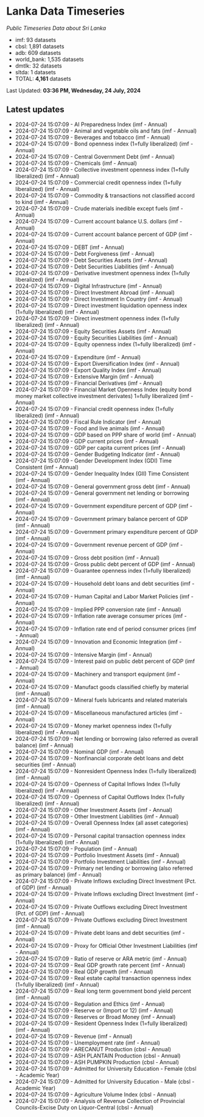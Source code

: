 # Lanka Data Timeseries
*Public Timeseries Data about Sri Lanka*

* imf: 93 datasets
* cbsl: 1,891 datasets
* adb: 609 datasets
* world_bank: 1,535 datasets
* dmtlk: 32 datasets
* sltda: 1 datasets
* TOTAL: **4,161** datasets

Last Updated: **03:36 PM, Wednesday, 24 July, 2024**

## Latest updates

* 2024-07-24 15:07:09 - AI Preparedness Index (imf - Annual)
* 2024-07-24 15:07:09 - Animal and vegetable oils and fats (imf - Annual)
* 2024-07-24 15:07:09 - Beverages and tobacco (imf - Annual)
* 2024-07-24 15:07:09 - Bond openness index (1=fully liberalized) (imf - Annual)
* 2024-07-24 15:07:09 - Central Government Debt (imf - Annual)
* 2024-07-24 15:07:09 - Chemicals (imf - Annual)
* 2024-07-24 15:07:09 - Collective investment openness index (1=fully liberalized) (imf - Annual)
* 2024-07-24 15:07:09 - Commercial credit openness index (1=fully liberalized) (imf - Annual)
* 2024-07-24 15:07:09 - Commodity & transactions not classified accord to kind (imf - Annual)
* 2024-07-24 15:07:09 - Crude materials inedible except fuels (imf - Annual)
* 2024-07-24 15:07:09 - Current account balance U.S. dollars (imf - Annual)
* 2024-07-24 15:07:09 - Current account balance percent of GDP (imf - Annual)
* 2024-07-24 15:07:09 - DEBT (imf - Annual)
* 2024-07-24 15:07:09 - Debt Forgiveness (imf - Annual)
* 2024-07-24 15:07:09 - Debt Securities Assets (imf - Annual)
* 2024-07-24 15:07:09 - Debt Securities Liabilities (imf - Annual)
* 2024-07-24 15:07:09 - Derivative investment openness index (1=fully liberalized) (imf - Annual)
* 2024-07-24 15:07:09 - Digital Infrastructure (imf - Annual)
* 2024-07-24 15:07:09 - Direct Investment Abroad (imf - Annual)
* 2024-07-24 15:07:09 - Direct Investment In Country (imf - Annual)
* 2024-07-24 15:07:09 - Direct investment liquidation openness index (1=fully liberalized) (imf - Annual)
* 2024-07-24 15:07:09 - Direct investment openness index (1=fully liberalized) (imf - Annual)
* 2024-07-24 15:07:09 - Equity Securities Assets (imf - Annual)
* 2024-07-24 15:07:09 - Equity Securities Liabilities (imf - Annual)
* 2024-07-24 15:07:09 - Equity openness index (1=fully liberalized) (imf - Annual)
* 2024-07-24 15:07:09 - Expenditure (imf - Annual)
* 2024-07-24 15:07:09 - Export Diversification Index (imf - Annual)
* 2024-07-24 15:07:09 - Export Quality Index (imf - Annual)
* 2024-07-24 15:07:09 - Extensive Margin (imf - Annual)
* 2024-07-24 15:07:09 - Financial Derivatives (imf - Annual)
* 2024-07-24 15:07:09 - Financial Market Openness Index (equity bond money market collective investment derivates) 1=fully liberalized (imf - Annual)
* 2024-07-24 15:07:09 - Financial credit openness index (1=fully liberalized) (imf - Annual)
* 2024-07-24 15:07:09 - Fiscal Rule Indicator (imf - Annual)
* 2024-07-24 15:07:09 - Food and live animals (imf - Annual)
* 2024-07-24 15:07:09 - GDP based on PPP share of world (imf - Annual)
* 2024-07-24 15:07:09 - GDP current prices (imf - Annual)
* 2024-07-24 15:07:09 - GDP per capita current prices (imf - Annual)
* 2024-07-24 15:07:09 - Gender Budgeting Indicator (imf - Annual)
* 2024-07-24 15:07:09 - Gender Development Index (GDI) Time Consistent (imf - Annual)
* 2024-07-24 15:07:09 - Gender Inequality Index (GII) Time Consistent (imf - Annual)
* 2024-07-24 15:07:09 - General government gross debt (imf - Annual)
* 2024-07-24 15:07:09 - General government net lending or borrowing (imf - Annual)
* 2024-07-24 15:07:09 - Government expenditure percent of GDP (imf - Annual)
* 2024-07-24 15:07:09 - Government primary balance percent of GDP (imf - Annual)
* 2024-07-24 15:07:09 - Government primary expenditure percent of GDP (imf - Annual)
* 2024-07-24 15:07:09 - Government revenue percent of GDP (imf - Annual)
* 2024-07-24 15:07:09 - Gross debt position (imf - Annual)
* 2024-07-24 15:07:09 - Gross public debt percent of GDP (imf - Annual)
* 2024-07-24 15:07:09 - Guarantee openness index (1=fully liberalized) (imf - Annual)
* 2024-07-24 15:07:09 - Household debt loans and debt securities (imf - Annual)
* 2024-07-24 15:07:09 - Human Capital and Labor Market Policies (imf - Annual)
* 2024-07-24 15:07:09 - Implied PPP conversion rate (imf - Annual)
* 2024-07-24 15:07:09 - Inflation rate average consumer prices (imf - Annual)
* 2024-07-24 15:07:09 - Inflation rate end of period consumer prices (imf - Annual)
* 2024-07-24 15:07:09 - Innovation and Economic Integration (imf - Annual)
* 2024-07-24 15:07:09 - Intensive Margin (imf - Annual)
* 2024-07-24 15:07:09 - Interest paid on public debt percent of GDP (imf - Annual)
* 2024-07-24 15:07:09 - Machinery and transport equipment (imf - Annual)
* 2024-07-24 15:07:09 - Manufact goods classified chiefly by material (imf - Annual)
* 2024-07-24 15:07:09 - Mineral fuels lubricants and related materials (imf - Annual)
* 2024-07-24 15:07:09 - Miscellaneous manufactured articles (imf - Annual)
* 2024-07-24 15:07:09 - Money market openness index (1=fully liberalized) (imf - Annual)
* 2024-07-24 15:07:09 - Net lending or borrowing (also referred as overall balance) (imf - Annual)
* 2024-07-24 15:07:09 - Nominal GDP (imf - Annual)
* 2024-07-24 15:07:09 - Nonfinancial corporate debt loans and debt securities (imf - Annual)
* 2024-07-24 15:07:09 - Nonresident Openness Index (1=fully liberalized) (imf - Annual)
* 2024-07-24 15:07:09 - Openness of Capital Inflows Index (1=fully liberalized) (imf - Annual)
* 2024-07-24 15:07:09 - Openness of Capital Outflows Index (1=fully liberalized) (imf - Annual)
* 2024-07-24 15:07:09 - Other Investment Assets (imf - Annual)
* 2024-07-24 15:07:09 - Other Investment Liabilities (imf - Annual)
* 2024-07-24 15:07:09 - Overall Openness Index (all asset categories) (imf - Annual)
* 2024-07-24 15:07:09 - Personal capital transaction openness index (1=fully liberalized) (imf - Annual)
* 2024-07-24 15:07:09 - Population (imf - Annual)
* 2024-07-24 15:07:09 - Portfolio Investment Assets (imf - Annual)
* 2024-07-24 15:07:09 - Portfolio Investment Liabilities (imf - Annual)
* 2024-07-24 15:07:09 - Primary net lending or borrowing (also referred as primary balance) (imf - Annual)
* 2024-07-24 15:07:09 - Private Inflows excluding Direct Investment (Pct. of GDP) (imf - Annual)
* 2024-07-24 15:07:09 - Private Inflows excluding Direct Investment (imf - Annual)
* 2024-07-24 15:07:09 - Private Outflows excluding Direct Investment (Pct. of GDP) (imf - Annual)
* 2024-07-24 15:07:09 - Private Outflows excluding Direct Investment (imf - Annual)
* 2024-07-24 15:07:09 - Private debt loans and debt securities (imf - Annual)
* 2024-07-24 15:07:09 - Proxy for Official Other Investment Liabilities (imf - Annual)
* 2024-07-24 15:07:09 - Ratio of reserve or ARA metric (imf - Annual)
* 2024-07-24 15:07:09 - Real GDP growth rate percent (imf - Annual)
* 2024-07-24 15:07:09 - Real GDP growth (imf - Annual)
* 2024-07-24 15:07:09 - Real estate capital transaction openness index (1=fully liberalized) (imf - Annual)
* 2024-07-24 15:07:09 - Real long term government bond yield percent (imf - Annual)
* 2024-07-24 15:07:09 - Regulation and Ethics (imf - Annual)
* 2024-07-24 15:07:09 - Reserve or (Import or 12) (imf - Annual)
* 2024-07-24 15:07:09 - Reserves or Broad Money (imf - Annual)
* 2024-07-24 15:07:09 - Resident Openness Index (1=fully liberalized) (imf - Annual)
* 2024-07-24 15:07:09 - Revenue (imf - Annual)
* 2024-07-24 15:07:09 - Unemployment rate (imf - Annual)
* 2024-07-24 15:07:09 - ARECANUT Production (cbsl - Annual)
* 2024-07-24 15:07:09 - ASH PLANTAIN Production (cbsl - Annual)
* 2024-07-24 15:07:09 - ASH PUMPKIN Production (cbsl - Annual)
* 2024-07-24 15:07:09 - Admitted for University Education - Female (cbsl - Academic Year)
* 2024-07-24 15:07:09 - Admitted for University Education - Male (cbsl - Academic Year)
* 2024-07-24 15:07:09 - Agriculture Volume Index (cbsl - Annual)
* 2024-07-24 15:07:09 - Analysis of Revenue Collection of Provincial Councils-Excise Duty on Liquor-Central (cbsl - Annual)